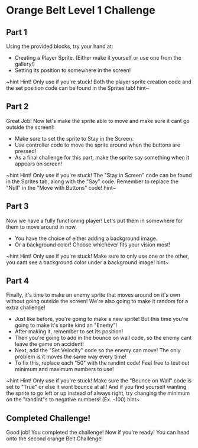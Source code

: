 # Orange Belt Level 1 Challenge

## Part 1
Using the provided blocks, try your hand at:
 - Creating a Player Sprite. (Either make it yourself or use one from the gallery!)
 - Setting its position to somewhere in the screen! 

~hint Hint! Only use if you're stuck!
  Both the player sprite creation code and the set position code can be found in the Sprites tab!
hint~

## Part 2
Great Job! Now let's make the sprite able to move and make sure it cant go outside the screen!:
 - Make sure to set the sprite to Stay in the Screen.
 - Use controller code to move the sprite around when the buttons are pressed!
 - As a final challenge for this part, make the sprite say something when it appears on screen!

~hint Hint! Only use if you're stuck!
  The "Stay in Screen" code can be found in the Sprites tab, along with the "Say" code. Remember to replace the "Null" in the "Move with Buttons" code!
hint~

## Part 3
Now we have a fully functioning player! Let's put them in somewhere for them to move around in now.
 - You have the choice of either adding a background image.
 - Or a background color! Choose whichever fits your vision most!

~hint Hint! Only use if you're stuck!
  Make sure to only use one or the other, you cant see a background color under a background image!
hint~

## Part 4
Finally, it's time to make an enemy sprite that moves around on it's own without going outside the screen! We're also going to make it random for a extra challenge!
 - Just like before, you're going to make a new sprite! But this time you're going to make it's sprite kind an "Enemy"!
 - After making it, remember to set its position!
 - Then you're going to add in the bounce on wall code, so the enemy cant leave the game on accident!
 - Next, add the "Set Velocity" code so the enemy can move! The only problem is it moves the same way every time!
 - To fix this, replace each "50" with the randint code! Feel free to test out minimum and maximum numbers to use!

~hint Hint! Only use if you're stuck!
  Make sure the "Bounce on Wall" code is set to "True" or else it wont bounce at all! And if you find yourself wanting the sprite to go left or up instead of always right, try changing the minimum on the "randint"s to negative numbers! (Ex. -100)
hint~

## Completed Challenge!
Good job! You completed the challenge! Now if you're ready! You can head onto the second orange Belt Challenge!